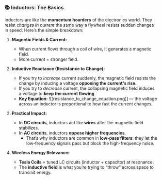 ### 📚 **Inductors: The Basics**

Inductors are like the **momentum hoarders** of the electronics world. They resist _changes in current_ the same way a flywheel resists sudden changes in speed. Here’s the simple breakdown:

1. **Magnetic Fields & Current:**
    
    - When current flows through a coil of wire, it generates a magnetic field.
    - More current = stronger field.
2. **Inductive Reactance (Resistance to Change):**
    
    - If you try to _increase_ current suddenly, the magnetic field resists the change by inducing a voltage **opposing the current's rise**.
    - If you try to _decrease_ current, the collapsing magnetic field induces a voltage to **keep the current flowing**.
    - **Key Equation:** 
	    ![[resistance_to_change_equation.png]]
	    — the voltage across an inductor is proportional to how fast the current changes.
3. **Practical Impact:**
    
    - In **DC circuits**, inductors act like **wires** after the magnetic field stabilizes.
    - In **AC circuits**, inductors **oppose higher frequencies**.
        - That’s why inductors are common in **low-pass filters**: they let the low-frequency signals pass but block the high-frequency noise.
4. **Wireless Energy Relevance:**
    
    - **Tesla Coils** = tuned LC circuits (inductor + capacitor) at resonance.
    - The **inductive field** is what you’re trying to “throw” across space to transmit energy.